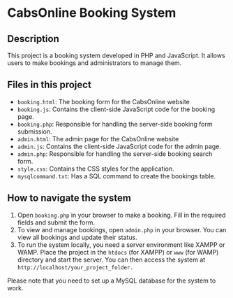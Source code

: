 # CabsOnline Booking System

## Description
This project is a booking system developed in PHP and JavaScript. It allows users to make bookings and administrators to manage them.

## Files in this project

- `booking.html`: The booking form for the CabsOnline website
- `booking.js`: Contains the client-side JavaScript code for the booking page.
- `booking.php`: Responsible for handling the server-side booking form submission.
- `admin.html`: The admin page for the CabsOnline website
- `admin.js`: Contains the client-side JavaScript code for the admin page.
- `admin.php`: Responsible for handling the server-side booking search form.
- `style.css`: Contains the CSS styles for the application.
- `mysqlcommand.txt`: Has a SQL command to create the bookings table.

## How to navigate the system

1. Open `booking.php` in your browser to make a booking. Fill in the required fields and submit the form.
2. To view and manage bookings, open `admin.php` in your browser. You can view all bookings and update their status.
3. To run the system locally, you need a server environment like XAMPP or WAMP. Place the project in the `htdocs` (for XAMPP) or `www` (for WAMP) directory and start the server. You can then access the system at `http://localhost/your_project_folder.`

Please note that you need to set up a MySQL database for the system to work.
